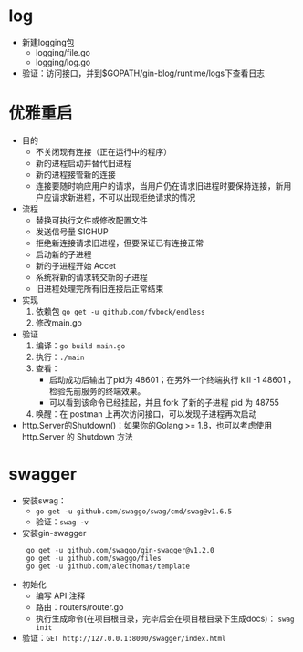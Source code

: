 # log
  + 新建logging包
    - logging/file.go
    - logging/log.go
  + 验证：访问接口，并到$GOPATH/gin-blog/runtime/logs下查看日志
# 优雅重启
  + 目的
    - 不关闭现有连接（正在运行中的程序）
    - 新的进程启动并替代旧进程
    - 新的进程接管新的连接
    - 连接要随时响应用户的请求，当用户仍在请求旧进程时要保持连接，新用户应请求新进程，不可以出现拒绝请求的情况
  + 流程
    - 替换可执行文件或修改配置文件
    - 发送信号量 SIGHUP
    - 拒绝新连接请求旧进程，但要保证已有连接正常
    - 启动新的子进程
    - 新的子进程开始 Accet
    - 系统将新的请求转交新的子进程
    - 旧进程处理完所有旧连接后正常结束
  + 实现
    1. 依赖包
       ```go get -u github.com/fvbock/endless```
    2. 修改main.go
  + 验证
    1. 编译：```go build main.go```
    2. 执行：```./main```
    3. 查看：
       - 启动成功后输出了pid为 48601；在另外一个终端执行 kill -1 48601 ，检验先前服务的终端效果。
       - 可以看到该命令已经挂起，并且 fork 了新的子进程 pid 为 48755
    4. 唤醒：在 postman 上再次访问接口，可以发现子进程再次启动
  + http.Server的Shutdown()：如果你的Golang >= 1.8，也可以考虑使用 http.Server 的 Shutdown 方法
# swagger
  + 安装swag：
    - ```go get -u github.com/swaggo/swag/cmd/swag@v1.6.5```
    - 验证：```swag -v```
  + 安装gin-swagger
    ```
     go get -u github.com/swaggo/gin-swagger@v1.2.0 
     go get -u github.com/swaggo/files
     go get -u github.com/alecthomas/template
    ```
  + 初始化
    - 编写 API 注释
    - 路由：routers/router.go
    - 执行生成命令(在项目根目录，完毕后会在项目根目录下生成docs)：
      ```swag init```
  + 验证：```GET http://127.0.0.1:8000/swagger/index.html```